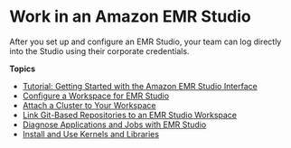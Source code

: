 # Work in an Amazon EMR Studio<a name="work-with-an-emr-studio"></a>

After you set up and configure an EMR Studio, your team can log directly into the Studio using their corporate credentials\. 

**Topics**
+ [Tutorial: Getting Started with the Amazon EMR Studio Interface](tutorial-getting-started-emr-studio.md)
+ [Configure a Workspace for EMR Studio](emr-studio-configure-workspace.md)
+ [Attach a Cluster to Your Workspace](emr-studio-create-use-clusters.md)
+ [Link Git\-Based Repositories to an EMR Studio Workspace](emr-studio-git-repo.md)
+ [Diagnose Applications and Jobs with EMR Studio](emr-studio-debug.md)
+ [Install and Use Kernels and Libraries](emr-studio-install-libraries-and-kernels.md)
